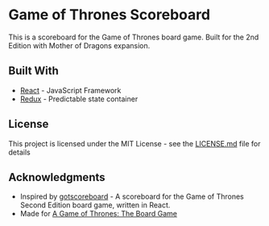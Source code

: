 # Game of Thrones Scoreboard

This is a scoreboard for the Game of Thrones board game.
Built for the 2nd Edition with Mother of Dragons expansion.

## Built With

* [React](https://github.com/facebook/create-react-app/) - JavaScript Framework
* [Redux](https://github.com/reduxjs/react-redux) - Predictable state container

## License

This project is licensed under the MIT License - see the [LICENSE.md](LICENSE.md) file for details

## Acknowledgments

* Inspired by [gotscoreboard](https://github.com/nonstickzan/gotscoreboard) - A scoreboard for the Game of Thrones Second Edition board game, written in React.
* Made for [A Game of Thrones: The Board Game](https://www.fantasyflightgames.com/en/products/a-game-of-thrones-the-board-game-second-edition/)
